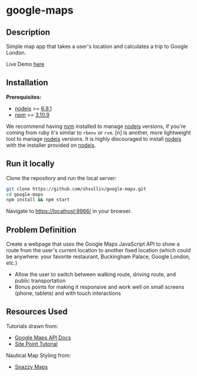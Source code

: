# google-maps
## Description
Simple map app that takes a user's location and calculates a trip to Google London.

Live Demo [here](https://google-maps.surge.sh/)

## Installation
**Prerequisites:**
* [nodejs] >= [6.9.1](https://git.io/v1kpg)
* [npm] >= [3.10.9](https://git.io/v1kp6)

We recommend having [nvm] installed to manage [nodejs] versions, if you're
coming from ruby it's similar to `rbenv` or `rvm`. [n] is another, more
lightweight tool to manage [nodejs] versions. It is highly discouraged to
install [nodejs] with the installer provided on [nodejs].

## Run it locally

Clone the repository and run the local server:

```sh
git clone https://github.com/shsulliv/google-maps.git
cd google-maps
npm install && npm start
```

Navigate to [https://localhost:9966/](https://localhost:9966/) in your browser.

## Problem Definition
Create a webpage that uses the Google Maps JavaScript API to show a route from the user's current
location to another fixed location (which could be anywhere: your favorite restaurant, Buckingham Palace, Google London, etc.)
* Allow the user to switch between walking route, driving route, and public transportation
* Bonus points for making it responsive and work well on small screens (phone, tablets) and with touch interactions

## Resources Used
Tutorials drawn from:
* [Google Maps API Docs](https://developers.google.com/maps/documentation/javascript/adding-a-google-map)
* [Site Point Tutorial](https://www.sitepoint.com/find-a-route-using-the-geolocation-and-the-google-maps-api/)

Nautical Map Styling from:
* [Snazzy Maps](https://snazzymaps.com/style/92258/nautical-map)

[nvm]: https://github.com/creationix/nvm
[npm]: https://npmjs.com
[nodejs]: https://nodejs.org/en/
